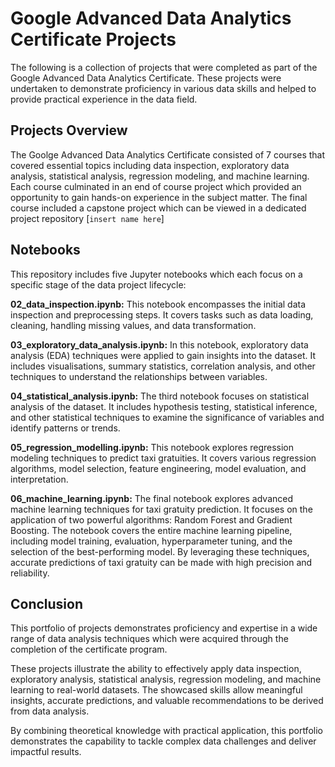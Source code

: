 # Google Advanced Data Analytics Certificate Projects
The following is a collection of projects that were completed as part of the Google Advanced Data Analytics Certificate. These projects were undertaken to demonstrate proficiency in various data skills and helped to provide practical experience in the data field.

## Projects Overview
The Goolge Advanced Data Analytics Certificate consisted of 7 courses that covered essential topics including data inspection, exploratory data analysis, statistical analysis, regression modeling, and machine learning. Each course culminated in an end of course project which provided an opportunity to gain hands-on experience in the subject matter. The final course included a capstone project which can be viewed in a dedicated project repository [`insert name here`]

## Notebooks
This repository includes five Jupyter notebooks which each focus on a specific stage of the data project lifecycle:

**02_data_inspection.ipynb:** This notebook encompasses the initial data inspection and preprocessing steps. It covers tasks such as data loading, cleaning, handling missing values, and data transformation.

**03_exploratory_data_analysis.ipynb:** In this notebook, exploratory data analysis (EDA) techniques were applied to gain insights into the dataset. It includes visualisations, summary statistics, correlation analysis, and other techniques to understand the relationships between variables.

**04_statistical_analysis.ipynb:** The third notebook focuses on statistical analysis of the dataset. It includes hypothesis testing, statistical inference, and other statistical techniques to examine the significance of variables and identify patterns or trends.

**05_regression_modelling.ipynb:** This notebook explores regression modeling techniques to predict taxi gratuities. It covers various regression algorithms, model selection, feature engineering, model evaluation, and interpretation.

**06_machine_learning.ipynb:** The final notebook explores advanced machine learning techniques for taxi gratuity prediction. It focuses on the application of two powerful algorithms: Random Forest and Gradient Boosting. The notebook covers the entire machine learning pipeline, including model training, evaluation, hyperparameter tuning, and the selection of the best-performing model. By leveraging these techniques, accurate predictions of taxi gratuity can be made with high precision and reliability.

## Conclusion
This portfolio of projects demonstrates proficiency and expertise in a wide range of data analysis techniques which were acquired through the completion of the certificate program. 

These projects illustrate the ability to effectively apply data inspection, exploratory analysis, statistical analysis, regression modeling, and machine learning to real-world datasets. The showcased skills allow meaningful insights, accurate predictions, and valuable recommendations to be derived from data analysis. 

By combining theoretical knowledge with practical application, this portfolio demonstrates the capability to tackle complex data challenges and deliver impactful results.
